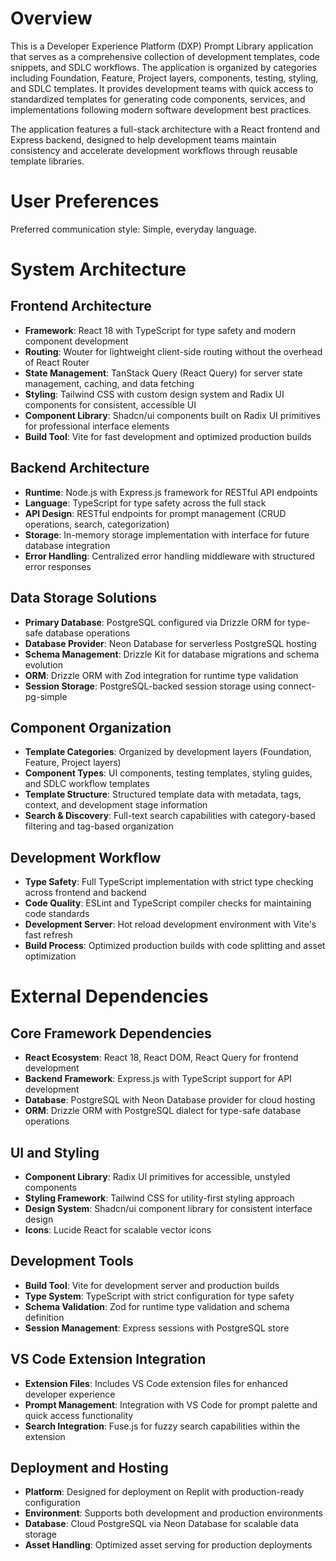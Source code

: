 # Overview

This is a Developer Experience Platform (DXP) Prompt Library application that serves as a comprehensive collection of development templates, code snippets, and SDLC workflows. The application is organized by categories including Foundation, Feature, Project layers, components, testing, styling, and SDLC templates. It provides development teams with quick access to standardized templates for generating code components, services, and implementations following modern software development best practices.

The application features a full-stack architecture with a React frontend and Express backend, designed to help development teams maintain consistency and accelerate development workflows through reusable template libraries.

# User Preferences

Preferred communication style: Simple, everyday language.

# System Architecture

## Frontend Architecture
- **Framework**: React 18 with TypeScript for type safety and modern component development
- **Routing**: Wouter for lightweight client-side routing without the overhead of React Router
- **State Management**: TanStack Query (React Query) for server state management, caching, and data fetching
- **Styling**: Tailwind CSS with custom design system and Radix UI components for consistent, accessible UI
- **Component Library**: Shadcn/ui components built on Radix UI primitives for professional interface elements
- **Build Tool**: Vite for fast development and optimized production builds

## Backend Architecture
- **Runtime**: Node.js with Express.js framework for RESTful API endpoints
- **Language**: TypeScript for type safety across the full stack
- **API Design**: RESTful endpoints for prompt management (CRUD operations, search, categorization)
- **Storage**: In-memory storage implementation with interface for future database integration
- **Error Handling**: Centralized error handling middleware with structured error responses

## Data Storage Solutions
- **Primary Database**: PostgreSQL configured via Drizzle ORM for type-safe database operations
- **Database Provider**: Neon Database for serverless PostgreSQL hosting
- **Schema Management**: Drizzle Kit for database migrations and schema evolution
- **ORM**: Drizzle ORM with Zod integration for runtime type validation
- **Session Storage**: PostgreSQL-backed session storage using connect-pg-simple

## Component Organization
- **Template Categories**: Organized by development layers (Foundation, Feature, Project layers)
- **Component Types**: UI components, testing templates, styling guides, and SDLC workflow templates
- **Template Structure**: Structured template data with metadata, tags, context, and development stage information
- **Search & Discovery**: Full-text search capabilities with category-based filtering and tag-based organization

## Development Workflow
- **Type Safety**: Full TypeScript implementation with strict type checking across frontend and backend
- **Code Quality**: ESLint and TypeScript compiler checks for maintaining code standards
- **Development Server**: Hot reload development environment with Vite's fast refresh
- **Build Process**: Optimized production builds with code splitting and asset optimization

# External Dependencies

## Core Framework Dependencies
- **React Ecosystem**: React 18, React DOM, React Query for frontend development
- **Backend Framework**: Express.js with TypeScript support for API development
- **Database**: PostgreSQL with Neon Database provider for cloud hosting
- **ORM**: Drizzle ORM with PostgreSQL dialect for type-safe database operations

## UI and Styling
- **Component Library**: Radix UI primitives for accessible, unstyled components
- **Styling Framework**: Tailwind CSS for utility-first styling approach
- **Design System**: Shadcn/ui component library for consistent interface design
- **Icons**: Lucide React for scalable vector icons

## Development Tools
- **Build Tool**: Vite for development server and production builds
- **Type System**: TypeScript with strict configuration for type safety
- **Schema Validation**: Zod for runtime type validation and schema definition
- **Session Management**: Express sessions with PostgreSQL store

## VS Code Extension Integration
- **Extension Files**: Includes VS Code extension files for enhanced developer experience
- **Prompt Management**: Integration with VS Code for prompt palette and quick access functionality
- **Search Integration**: Fuse.js for fuzzy search capabilities within the extension

## Deployment and Hosting
- **Platform**: Designed for deployment on Replit with production-ready configuration
- **Environment**: Supports both development and production environments
- **Database**: Cloud PostgreSQL via Neon Database for scalable data storage
- **Asset Handling**: Optimized asset serving for production deployments